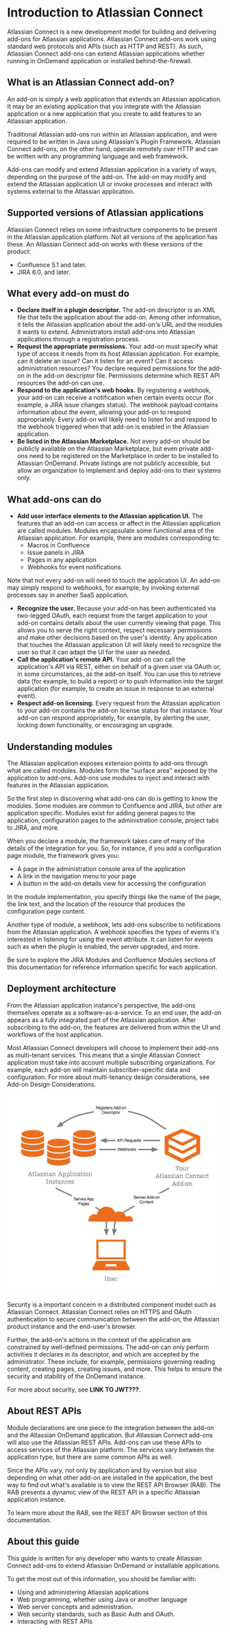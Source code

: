 # Introduction to Atlassian Connect
Atlassian Connect is a new development model for building and delivering add-ons for Atlassian applications. Atlassian Connect add-ons work using standard web protocols and APIs (such as HTTP and REST). As such, Atlassian Connect add-ons can extend Atlassian applications whether running in OnDemand application or installed behind-the-firewall.

## What is an Atlassian Connect add-on?
An add-on is simply a web application that extends an Atlassian application. It may be an existing application that you integrate with the Atlassian application or a new application that you create to add features to an Atlassian application.

Traditional Atlassian add-ons run within an Atlassian application, and were required to be written in Java using Atlassian's Plugin Framework. Atlassian Connect add-ons, on the other hand, operate remotely over HTTP and can be written with any programming language and web framework.

Add-ons can modify and extend Atlassian application in a variety of ways, depending on the purpose of the add-on. The add-on may modify and extend the Atlassian application UI or invoke processes and interact with systems external to the Atlassian application.

## Supported versions of Atlassian applications
Atlassian Connect relies on some infrastructure components to be present in the Atlassian application platform. Not all versions of the application has these. An Atlassian Connect add-on works with these versions of the product: 

- Confluence 5.1 and later.
- JIRA 6.0, and later.

## What every add-on must do
- **Declare itself in a plugin descriptor.** The add-on descriptor is an XML file that tells the application about the add-on. Among other information, it tells the Atlassian application about the add-on's URL and the modules it wants to extend. Administrators install add-ons into Atlassian applications through a registration process. 
- **Request the appropriate permissions.** Your add-on must specify what type of access it needs from its host Atlassian application. For example, can it delete an issue? Can it listen for an event? Can it access administration resources? You declare required permissions for the add-on in the add-on descriptor file. Permissions determine which REST API resources the add-on can use.
- **Respond to the application's web hooks.** By registering a webhook, your add-on can receive a notification when certain events occur (for example, a JIRA issue changes status). The webhook payload contains information about the event, allowing your add-on to respond appropriately. Every add-on will likely need to listen for and respond to the webhook triggered when that add-on is enabled in the Atlassian application.
- **Be listed in the Atlassian Marketplace.** Not every add-on should be publicly available on the Atlassian Marketplace, but even private add-ons need to be registered on the Marketplace in order to be installed to Atlassian OnDemand. Private listings are not publicly accessible, but allow an organization to implement and deploy add-ons to their systems only. 

## What add-ons can do
- **Add user interface elements to the Atlassian application UI.** The features that an add-on can access or affect in the Atlassian application are called modules. Modules encapsulate some functional area of the Atlassian application. For example, there are modules corresponding to:
	- Macros in Confluence
	- Issue panels in JIRA
	- Pages in any application
	- Webhooks for event notifications

Note that not every add-on will need to touch the application UI. An add-on may simply respond to webhooks, for example, by invoking external processes say in another SaaS application.

- **Recognize the user.** Because your add-on has been authenticated via two-legged OAuth, each request from the target application to your add-on contains details about the user currently viewing that page. This allows you to serve the right context, respect necessary permissions and make other decisions based on the user's identity. 
Any application that touches the Atlassian application UI will likely need to recognize the user so that it can adapt the UI for the user as needed. 
- **Call the application's remote API.** Your add-on can call the application's API via REST, either on behalf of a given user via OAuth or, in some circumstances, as the add-on itself. You can use this to retrieve data (for example, to build a report) or to push information into the target application (for example, to create an issue in response to an external event).
- **Respect add-on licensing.** Every request from the Atlassian application to your add-on contains the add-on license status for that instance. Your add-on can respond appropriately, for example, by alerting the user, locking down functionality, or encouraging an upgrade.

## Understanding modules
The Atlassian application exposes extension points to add-ons through what are called modules. Modules form the "surface area" exposed by the application to add-ons. Add-ons use modules to inject and interact with features in the Atlassian application.

So the first step in discovering what add-ons can do is getting to know the modules. Some modules are common to Confluence and JIRA, but other are application specific. Modules exist for adding general pages to the application, configuration pages to the administration console, project tabs to JIRA, and more.

When you declare a module, the framework takes care of many of the details of the integration for you. So, for instance, if you add a configuration page module, the framework gives you:

- A page in the administration console area of the application
- A link in the navigation menu to your page
- A button in the add-on details view for accessing the configuration

In the module implementation, you specify things like the name of the page, the link text, and the location of the resource that produces the configuration page content.

Another type of module, a webhook, lets add-ons subscribe to notifications from the Atlassian application. A webhook specifies the types of events it's interested in listening for using the event attribute. It can listen for events such as when the plugin is enabled, the server upgraded, and more.

Be sure to explore the JIRA Modules and Confluence Modules sections of this documentation for reference information specific for each application.

## Deployment architecture
From the Atlassian application instance's perspective, the add-ons themselves operate as a software-as-a-service. To an end user, the add-on appears as a fully integrated part of the Atlassian application. After subscribing to the add-on, the features are delivered from within the UI and workflows of the host application.

Most Atlassian Connect developers will choose to implement their add-ons as multi-tenant services. This means that a single Atlassian Connect application must take into account multiple subscribing organizations. For example, each add-on will  maintain subscriber-specific data and configuration. For more about multi-tenancy design considerations, see Add-on Design Considerations.

<img src="../assets/images/DocDiagram.png" alt="Deployment architecture" />

Security is a important concern in a distributed component model such as Atlassian Connect. Atlassian Connect relies on HTTPS and OAuth authentication to secure communication between the add-on, the Atlassian product instance and the end-user's browser.

Further, the add-on's actions in the context of the application are constrained by well-defined permissions. The add-on can only perform activities it declares in its descriptor, and which are accepted by the administrator. These include, for example, permissions governing reading content, creating pages, creating issues, and more. This helps to ensure the security and stability of the OnDemand instance.  

For more about security, see **LINK TO JWT???**. 

## About REST APIs
Module declarations are one piece to the integration between the add-on and the Atlassian OnDemand application. But Atlassian Connect add-ons will also use the Atlassian REST APIs. Add-ons can use these APIs to access services of the Atlassian platform. The services vary between the application type, but there are some common APIs as well. 

Since the APIs vary, not only by application and by version but also depending on what other add-on are installed in the application, the best way to find out what's available is to view the REST API Browser (RAB). The RAB presents a dynamic view of the REST API in a specific Atlassian application instance.

To learn more about the RAB, see the REST API Browser section of this documentation.

## About this guide
This guide is written for any developer who wants to create Atlassian Connect add-ons to extend Atlassian OnDemand or installable applications. 

To get the most out of this information, you should be familiar with:

- Using and administering Atlassian applications
- Web programming, whether using Java or another language
- Web server concepts and administration.
- Web security standards, such as Basic Auth and OAuth.
- Interacting with REST APIs

